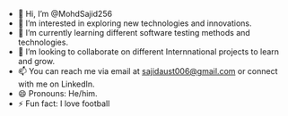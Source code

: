 - 👋 Hi, I’m @MohdSajid256
- 👀 I’m interested in exploring new technologies and innovations.
- 🌱 I’m currently learning different software testing methods and technologies.
- 💞️  I’m looking to collaborate on different Internnational projects to learn and grow.
- 📫 You can reach me via email at sajidaust006@gmail.com or connect with me on LinkedIn.
- 😄 Pronouns: He/him.
- ⚡ Fun fact: I love football 
